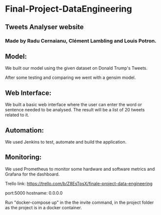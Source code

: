 # Final-Project-DataEngineering

## Tweets Analyser website
### Made by Radu Cernaianu, Clément Lambling and Louis Potron.

## Model:

We built our model using the given dataset on Donald Trump's Tweets.

After some testing and comparing we went with a gensim model.

## Web Interface:

We built a basic web interface where the user can enter the word or sentence needed to be analysed. The result will be a list of 20 tweets related to it.

## Automation:

We used Jenkins to test, automate and build the application.

## Monitoring:

We used Prometheus to monitor some hardware and software metrics and Grafana for the dashboard.

Trello link: https://trello.com/b/Z8EsTpsX/finale-project-data-engineering

port:5000 hostname: 0.0.0.0

Run "docker-compose up" in the the invite command, in the project folder as the project is in a docker container.

